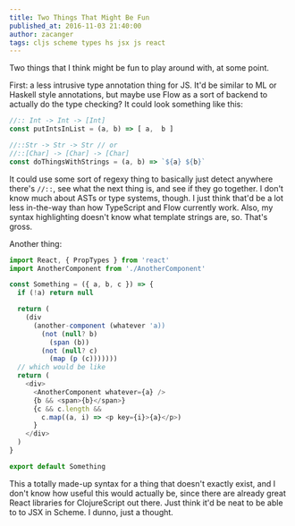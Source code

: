 ```yaml
---
title: Two Things That Might Be Fun
published_at: 2016-11-03 21:40:00
author: zacanger
tags: cljs scheme types hs jsx js react
---
```


Two things that I think might be fun to play around with, at some point.

First: a less intrusive type annotation thing for JS. It'd be similar to ML or
Haskell style annotations, but maybe use Flow as a sort of backend to actually
do the type checking? It could look something like this:

```js
//:: Int -> Int -> [Int]
const putIntsInList = (a, b) => [ a,  b ]

//::Str -> Str -> Str // or
//::[Char] -> [Char] -> [Char]
const doThingsWithStrings = (a, b) => `${a} ${b}`
```

It could use some sort of regexy thing to basically just detect anywhere there's
`//::`, see what the next thing is, and see if they go together. I don't know
much about ASTs or type systems, though. I just think that'd be a lot less
in-the-way than how TypeScript and Flow currently work. Also, my syntax
highlighting doesn't know what template strings are, so. That's gross.

Another thing:

```js
import React, { PropTypes } from 'react'
import AnotherComponent from './AnotherComponent'

const Something = ({ a, b, c }) => {
  if (!a) return null

  return (
    (div
      (another-component (whatever 'a))
        (not (null? b)
          (span (b))
        (not (null? c)
          (map (p (c)))))))
  // which would be like
  return (
    <div>
      <AnotherComponent whatever={a} />
      {b && <span>{b}</span>}
      {c && c.length &&
        c.map((a, i) => <p key={i}>{a}</p>)
      }
    </div>
  )
}

export default Something
```

This a totally made-up syntax for a thing that doesn't exactly exist, and I
don't know how useful this would actually be, since there are already great
React libraries for ClojureScript out there. Just think it'd be neat to be able
to to JSX in Scheme. I dunno, just a thought.
